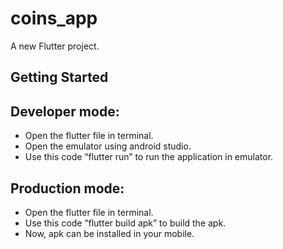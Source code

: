 # coins_app

A new Flutter project.

## Getting Started

## Developer mode:
- Open the flutter file in terminal.
- Open the emulator using android studio.
- Use this code “flutter run” to run the application in emulator.

## Production mode:
- Open the flutter file in terminal.
- Use this code “flutter build apk” to build the apk.
- Now, apk can be installed in your mobile.

